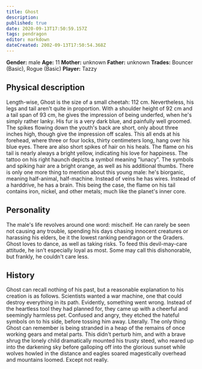 ```yaml
---
title: Ghost
description: 
published: true
date: 2020-09-13T17:50:59.157Z
tags: pendragon
editor: markdown
dateCreated: 2002-09-13T17:50:54.368Z
---
```


**Gender:** male
**Age:** 11
**Mother:** unknown
**Father:** unknown
**Trades:** Bouncer (Basic), Rogue (Basic)
**Player:** Tazzy

## Physical description

Length-wise, Ghost is the size of a small cheetah: 112 cm. Nevertheless, his legs and tail aren't quite in proportion. With a shoulder height of 92 cm and a tail span of 93 cm, he gives the impression of being underfed, when he's simply rather lanky. His fur is a very dark blue, and painfully well groomed. The spikes flowing down the youth's back are short, only about three inches high, though give the impression off scales. This all ends at his forehead, where three or four locks, thirty centimeters long, hang over his blue eyes. There are also short spikes of hair on his heals. The flame on his tail is nearly always a bright yellow, indicating his love for happiness. The tattoo on his right haunch depicts a symbol meaning "lunacy". The symbols and spiking hair are a bright orange, as well as his additional thumbs. There is only one more thing to mention about this young male: he's biorganic, meaning half-animal, half-machine. Instead of veins he has wires. Instead of a harddrive, he has a brain. This being the case, the flame on his tail contains iron, nickel, and other metals; much like the planet's inner core. 

## Personality

The male's life revolves around one word: mischeif. He can rarely be seen not causing any trouble, spending his days chasing innocent creatures or harassing his elders, be it the lowest ranking pendragon or the Graders. Ghost loves to dance, as well as taking risks. To feed this devil-may-care attitude, he isn't especially loyal as most. Some may call this dishonorable, but frankly, he couldn't care less.

## History

Ghost can recall nothing of his past, but a reasonable explanation to his creation is as follows. Scientists wanted a war machine, one that could destroy everything in its path. Evidently, something went wrong. Instead of the heartless tool they had planned for, they came up with a cheerful and seemingly harmless pet. Confused and angry, they etched the hateful symbols on to his side, before tossing him away. Literally. The only thing Ghost can remember is being stranded in a heap of the remains of once working gears and metal parts. This didn't perturb him, and with a brave shrug the lonely child dramatically mounted his trusty steed, who reared up into the darkening sky before galloping off into the glorious sunset while wolves howled in the distance and eagles soared magestically overhead and mountains loomed. Except not really.